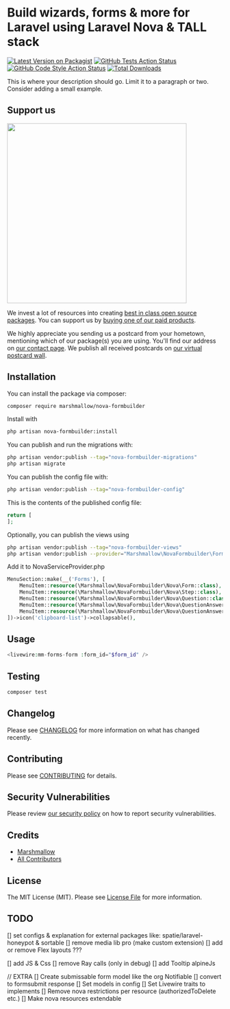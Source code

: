 # Build wizards, forms & more for Laravel using Laravel Nova & TALL stack

[![Latest Version on Packagist](https://img.shields.io/packagist/v/marshmallow/nova-formbuilder.svg?style=flat-square)](https://packagist.org/packages/marshmallow/nova-formbuilder)
[![GitHub Tests Action Status](https://img.shields.io/github/workflow/status/marshmallow/nova-formbuilder/run-tests?label=tests)](https://github.com/marshmallow/nova-formbuilder/actions?query=workflow%3Arun-tests+branch%3Amain)
[![GitHub Code Style Action Status](https://img.shields.io/github/workflow/status/marshmallow/nova-formbuilder/Fix%20PHP%20code%20style%20issues?label=code%20style)](https://github.com/marshmallow/nova-formbuilder/actions?query=workflow%3A"Fix+PHP+code+style+issues"+branch%3Amain)
[![Total Downloads](https://img.shields.io/packagist/dt/marshmallow/nova-formbuilder.svg?style=flat-square)](https://packagist.org/packages/marshmallow/nova-formbuilder)

This is where your description should go. Limit it to a paragraph or two. Consider adding a small example.

## Support us

[<img src="https://github-ads.s3.eu-central-1.amazonaws.com/nova-formbuilder.jpg?t=1" width="419px" />](https://spatie.be/github-ad-click/nova-formbuilder)

We invest a lot of resources into creating [best in class open source packages](https://spatie.be/open-source). You can support us by [buying one of our paid products](https://spatie.be/open-source/support-us).

We highly appreciate you sending us a postcard from your hometown, mentioning which of our package(s) you are using. You'll find our address on [our contact page](https://spatie.be/about-us). We publish all received postcards on [our virtual postcard wall](https://spatie.be/open-source/postcards).

## Installation

You can install the package via composer:

```bash
composer require marshmallow/nova-formbuilder
```

Install with

```bash
php artisan nova-formbuilder:install
```

You can publish and run the migrations with:

```bash
php artisan vendor:publish --tag="nova-formbuilder-migrations"
php artisan migrate
```

You can publish the config file with:

```bash
php artisan vendor:publish --tag="nova-formbuilder-config"
```

This is the contents of the published config file:

```php
return [
];
```

Optionally, you can publish the views using

```bash
php artisan vendor:publish --tag="nova-formbuilder-views"
php artisan vendor:publish --provider="Marshmallow\NovaFormbuilder\FormComponentsServiceProvider" --tag="marshmallow-views"
```

Add it to NovaServiceProvider.php

```php
MenuSection::make(__('Forms'), [
    MenuItem::resource(\Marshmallow\NovaFormbuilder\Nova\Form::class),
    MenuItem::resource(\Marshmallow\NovaFormbuilder\Nova\Step::class),
    MenuItem::resource(\Marshmallow\NovaFormbuilder\Nova\Question::class),
    MenuItem::resource(\Marshmallow\NovaFormbuilder\Nova\QuestionAnswer::class),
    MenuItem::resource(\Marshmallow\NovaFormbuilder\Nova\QuestionAnswerOption::class),
])->icon('clipboard-list')->collapsable(),
```

## Usage

```php
<livewire:mm-forms-form :form_id="$form_id" />
```

## Testing

```bash
composer test
```

## Changelog

Please see [CHANGELOG](CHANGELOG.md) for more information on what has changed recently.

## Contributing

Please see [CONTRIBUTING](CONTRIBUTING.md) for details.

## Security Vulnerabilities

Please review [our security policy](../../security/policy) on how to report security vulnerabilities.

## Credits

-   [Marshmallow](https://github.com/marshmallow-packages)
-   [All Contributors](../../contributors)

## License

The MIT License (MIT). Please see [License File](LICENSE.md) for more information.

## TODO

[] set configs & explanation for external packages like: spatie/laravel-honeypot & sortable
[] remove media lib pro (make custom extension)
[] add or remove Flex layouts ???

[] add JS & Css
[] remove Ray calls (only in debug)
[] add Tooltip alpineJs

// EXTRA
[] Create submissable form model like the org Notifiable
[] convert to formsubmit response
[] Set models in config
[] Set Livewire traits to implements
[] Remove nova restrictions per resource (authorizedToDelete etc.)
[] Make nova resources extendable

